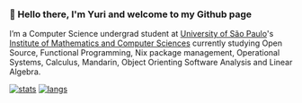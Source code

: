 ###  👋 Hello there, I'm Yuri and welcome to my Github page

I’m a Computer Science undergrad student at [University of São Paulo](https://usp.br)'s [Institute of Mathematics and Computer Sciences](https://www.icmc.usp.br/en/) currently studying Open Source, Functional Programming, Nix package management, Operational Systems, Calculus, Mandarin, Object Orienting Software Analysis and Linear Algebra. 

[![stats](https://github-readme-stats.vercel.app/api?username=yuri117&theme=material-palenight)](https://github.com/yuri117)
[![langs](https://github-readme-stats.vercel.app/api/top-langs/?username=yuri117&langs_count=8&layout=compact&theme=material-palenight&role=OWNER,ORGANIZATION_MEMBER)](https://github.com/yuri117?tab=repositories)
